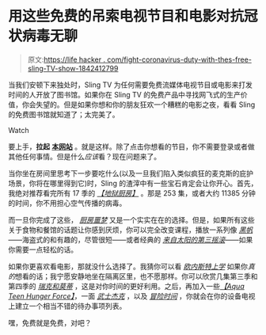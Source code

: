 # 用这些免费的吊索电视节目和电影对抗冠状病毒无聊

> 原文:[https://life hacker . com/fight-coronavirus-duty-with-thes-free-sling-TV-show-1842412799](https://lifehacker.com/fight-coronavirus-boredom-with-these-free-sling-tv-show-1842412799)

当我们安顿下来独处时，Sling TV 为任何需要免费流媒体电视节目或电影来打发时间的人开放了图书馆。如果你在 Sling TV 的免费产品中寻找网飞式的生产价值，你会失望的。但是如果你想和你的朋友狂欢一个糟糕的电影之夜，看看 Sling 的免费图书馆就知道了；太完美了。

Watch

要上手，**拉起** [**本网站**](https://watch.sling.com/) 。就是这样。除了点击你想看的节目，你不需要登录或者做其他任何事情。但是什么*应该*看？现在问题来了。

当你坐在房间里思考下一步要吃什么(以及一旦我们陷入类似疯狂的麦克斯的庇护场景，你将在哪里得到它)时，Sling 的渣滓中有一些宝石肯定会让你开心。首先，我绝对推荐看完所有 17 季的 [*【地狱厨房】*](https://watch.sling.com/browse/my-tv/details/series/735db0cd63ca410f998d3e4c5c765c6b) 。那是 253 集，或者大约 11385 分钟的时间，你不用担心空气传播的病毒。

而一旦你完成了这些， [*厨房噩梦*](https://watch.sling.com/browse/my-tv/details/series/8aa2784e01a04dfcbe649064ccdfac90) 又是一个实实在在的选择。但是，如果所有这些关于食物和餐馆的话题让你感到厌烦，你可以完全改变课程，播放一系列像 [*黑帆*](https://watch.sling.com/browse/my-tv/details/series/389ea02b6f4e49f2835410a983d3d148)——海盗式的和有趣的，尽管很短——或者经典的 [*来自太阳的第三摇滚*](https://watch.sling.com/browse/my-tv/details/series/98e3a0b497e24b4ca5c008703186fb12)——如果你需要一点轻松的话。

如果你更喜欢看电影，那就没什么选择了。我猜你可以看 [*欧内斯特上学*](https://watch.sling.com/browse/my-tv/details/program/5e461fd720a14ce281c02a1c37607050) 如果你*真的*想看的话；我宁愿安静地坐在隔离区里，也不愿那样。你可以欣赏几集第三季和第四季的 [*瑞克和莫蒂*](https://watch.sling.com/browse/my-tv/details/series/4e45ac2c3ab5477f9345cea59d23dbc4) ，这是对你时间的更好利用。之后，再加入一些[*【Aqua Teen Hunger Force】*](https://watch.sling.com/browse/my-tv/details/series/e2d86b39116340319331e358435653b8)，一面 [*武士杰克*](https://watch.sling.com/browse/my-tv/details/series/8417b6a8e0d64749bbf549a385aeae51) ，以及 [*冒险时间*](https://watch.sling.com/browse/my-tv/details/series/d41f1453f60a4cf6aa73e6706ceea605) ，你就会在你的设备电视上建立一个相当不错的待办事项列表。

嘿，免费就是免费，对吧？